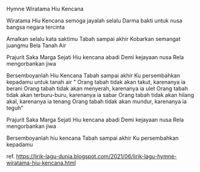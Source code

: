 Hymne Wiratama Hiu Kencana

Wiratama Hiu Kencana semoga jayalah selalu
Darma bakti untuk nusa bangsa negara tercinta

Amalkan selalu kata saktimu
Tabah sampai akhir
Kobarkan semangat juangmu
Bela Tanah Air

Prajurit Saka Marga Sejati
Hiu kencana abadi
Demi kejayaan nusa
Rela mengorbankan jiwa

Bersemboyanlah Hiu Kencana
Tabah sampai akhir
Ku persembahkan kepadamu untuk tanah air
" Orang tabah tidak akan takut, karenanya ia berani
Orang tabah tidak akan menyerah, karenanya ia ulet
Orang tabah tidak akan terburu-buru, karenanya ia sabar
Orang tabah tidak akan hilang akal, karenanya ia tenang
Orang tabah tidak akan mundur, karenanya ia teguh"

Prajurit Saka Marga Sejati
Hiu kencana abadi
Demi kejayaan nusa
Rela mengorbankan jiwa

Bersemboyanlah hiu kencana
Tabah sampai akhir
Ku persembahkan kepadamu

ref. https://lirik-lagu-dunia.blogspot.com/2021/06/lirik-lagu-hymne-wiratama-hiu-kencana.html
